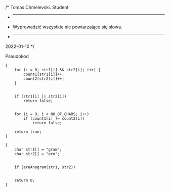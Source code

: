 /*
Tomas Chmelevski. Student
* -----------------
* Wyprowadzić wszystkie nie powtarzające się słowa.
* -----------------
2022-01-10
*/

Pseudokod
````
{
    for (i = 0; str1[i] && str2[i]; i++) {
        count1[str1[i]]++;
        count2[str2[i]]++;
    }
 
   
    if (str1[i] || str2[i])
        return false;
 
    
    for (i = 0; i < NO_OF_CHARS; i++)
        if (count1[i] != count2[i])
            return false;
 
    return true;
}
 
{
    char str1[] = "gram";
    char str2[] = "arm";
 
   
    if (areAnagram(str1, str2))
       
 
    return 0;
}
````
